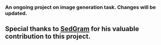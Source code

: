 ### **An ongoing project on image generation task. Changes will be updated.**

## **Special thanks to [SedGram](https://github.com/IsNoobgrammer) for his valuable contribution to this project.**
